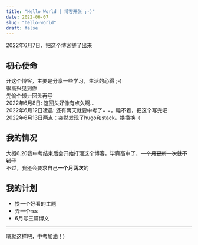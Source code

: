 ```yaml
---
title: "Hello World | 博客开张 ;-)"
date: 2022-06-07
slug: "hello-world"
draft: false
---
```


2022年6月7日，把这个博客搓了出来
<!--more-->
## ~~初心使命~~
开这个博客，主要是分享一些学习，生活的心得 ;-\)      
很高兴见到你  
~~先偷个懒，回头再写~~  
2022年6月8日: 这回头好像有点久啊...  
2022年6月12日凌晨: 还有两天就要中考了= =，睡不着，把这个写完吧  
2022年6月13日两点：突然发现了hugo和stack，换换换（  
## 我的情况  
大概6.20我中考结束后会开始打理这个博客，毕竟高中了，~~一个月更新一次就不错了~~        
不过，我还会要求自己**一个月两次**的  
## 我的计划  
* 换一个好看的主题  
* 弄一个rss  
* 6月写三篇博文  
-----  
嗯就这样吧，中考加油！)  
